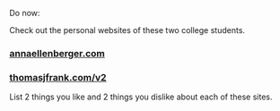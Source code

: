 Do now:

Check out the personal websites of these two college students.

### [annaellenberger.com](http://annaellenberger.com)
### [thomasjfrank.com/v2](http://thomasjfrank.com/v2)


List 2 things you like and 2 things you dislike about each of these sites. 
